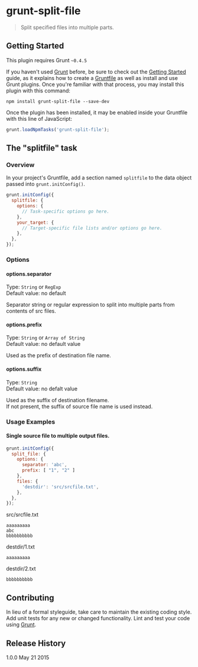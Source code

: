 # grunt-split-file

> Split specified files into multiple parts.

## Getting Started
This plugin requires Grunt `~0.4.5`

If you haven't used [Grunt](http://gruntjs.com/) before, be sure to check out the [Getting Started](http://gruntjs.com/getting-started) guide, as it explains how to create a [Gruntfile](http://gruntjs.com/sample-gruntfile) as well as install and use Grunt plugins. Once you're familiar with that process, you may install this plugin with this command:

```shell
npm install grunt-split-file --save-dev
```

Once the plugin has been installed, it may be enabled inside your Gruntfile with this line of JavaScript:

```js
grunt.loadNpmTasks('grunt-split-file');
```

## The "splitfile" task

### Overview
In your project's Gruntfile, add a section named `splitfile` to the data object passed into `grunt.initConfig()`.


```js
grunt.initConfig({
  splitfile: {
    options: {
      // Task-specific options go here.
    },
    your_target: {
      // Target-specific file lists and/or options go here.
    },
  },
});
```

### Options

#### options.separator
Type: `String` or `RegExp`  
Default value: no default  

Separator string or regular expression to split into multiple parts from contents of src files.  

#### options.prefix
Type: `String`  or `Array of String`  
Default value: no default value  

Used as the prefix of destination file name.

#### options.suffix
Type: `String`  
Default value: no defalt value

Used as the suffix of destination filename.  
If not present, the suffix of source file name is used instead.  

### Usage Examples

#### Single source file to multiple output files.

```js
grunt.initConfig({
  split_file: {
    options: {
      separator: 'abc',
      prefix: [ "1", "2" ]
    },
    files: {
      'destdir': 'src/srcfile.txt',
    },
  },
});
```

src/srcfile.txt  
```
aaaaaaaaa
abc
bbbbbbbbbb
```

destdir/1.txt
```
aaaaaaaaa
```

destdir/2.txt
```
bbbbbbbbbb
```

## Contributing
In lieu of a formal styleguide, take care to maintain the existing coding style. Add unit tests for any new or changed functionality. Lint and test your code using [Grunt](http://gruntjs.com/).

## Release History
1.0.0 May 21 2015
